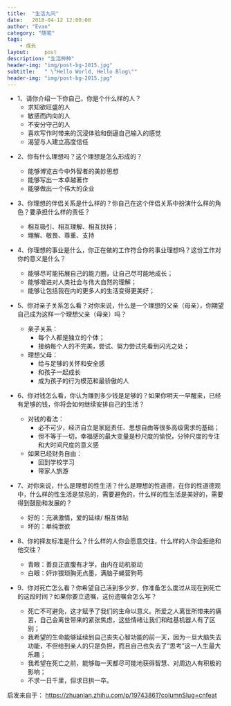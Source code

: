 ```yaml
---
title:  "生活九问"
date:   2018-04-12 12:00:00
author: "Evan"
category: "随笔"
tags:
    - 成长
layout:     post
description: "生活种种"
header-img: "img/post-bg-2015.jpg"
subtitle:   " \"Hello World, Hello Blog\""
header-img: "img/post-bg-2015.jpg"
---
```




* 1、请你介绍一下你自己，你是个什么样的人？
  * 求知欲旺盛的人
  * 敏感而内向的人
  * 不安分守己的人
  * 喜欢写作时带来的沉浸体验和倒逼自己输入的感觉
  * 渴望与人建立高度信任

- 2、你有什么理想吗？这个理想是怎么形成的？

  - 能够博览古今中外智者的美妙思想
  - 能够写出一本卓越著作
  - 能够做出一个伟大的企业
- 3、你理想的伴侣关系是什么样的？你自己在这个伴侣关系中扮演什么样的角色？要承担什么样的责任？

  - 相互吸引、相互理解、相互扶持；
  - 理解、敬畏、尊重、支持
- 4、你理想的事业是什么，你正在做的工作符合你的事业理想吗？这份工作对你的意义是什么？

  - 能够尽可能拓展自己的能力圈，让自己尽可能地成长；
  - 能够增进对人类社会与伟大自然的理解；
  - 能够让包括我在内的更多人的生活变得更美好；
- 5、你对亲子关系怎么看？对你来说，什么是一个理想的父亲（母亲），你期望自己成为这样一个理想父亲（母亲）吗？

  - 亲子关系：
    - 每个人都是独立的个体；
    - 接纳每个人的不完美，尝试、努力尝试先看到闪光之处；
  - 理想父母：
    - 给与足够的关怀和安全感
    - 和孩子一起成长
    - 成为孩子的行为模范和最骄傲的人
- 6、你对钱怎么看，你认为赚到多少钱是足够的？如果你明天一早醒来，已经有足够的钱，你将会如何继续安排自己的生活？

  - 对钱的看法：
    - 必不可少，经济自立是家庭责任、思想自由等很多高级需求的基础；
    - 但不等于一切，幸福感的最大变量是秒尺度的愉悦，分钟尺度的专注和大时间尺度的意义感
  - 如果已经财务自由：
    - 回到学校学习
    - 带家人旅游
- 7、对你来说，什么是理想的性生活？什么是理想的性道德，在你的性道德观中，什么样的性生活是禁忌的，需要避免的，什么样的性生活是美好的，需要得到鼓励和发展的？
  - 好的：充满激情，爱的延续/ 相互体贴
  - 坏的：单纯泄欲
- 8、你的择友标准是什么？什么样的人你会愿意交往，什么样的人你会拒绝和他交往？
  - 青眼：善良正直腹有才学，由内在动机驱动
  - 白眼：奸诈猥琐胸无点墨，满脑子蝇营狗苟
- 9、你对死亡怎么看？你希望自己活到多少岁，你准备怎么度过从现在到死亡的这段时间？如果你要立遗嘱，这份遗嘱会怎么写？
  - 死亡不可避免，这才赋予了我们的生命以意义。所爱之人离世所带来的痛苦，自己会离世带来的紧张焦虑，这些情绪让我们和硅基机器人有了区别；
  - 我希望的生命能够延续到自己丧失心智功能的前一天，因为一旦大脑失去功能，不但给到亲人的只是负担，而且自己也失去了“思考”这一人生最大乐趣；
  - 我希望在死亡之前，能够每一天都尽可能地获得智慧、对周边人有积极的影响；
  - 不求一日千里，但求日拱一卒。



启发来自于： https://zhuanlan.zhihu.com/p/19743861?columnSlug=cnfeat
